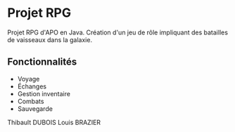 # Projet RPG

Projet RPG d'APO en Java. 
Création d'un jeu de rôle impliquant des batailles de vaisseaux dans la galaxie.

## Fonctionnalités

* Voyage
* Échanges
* Gestion inventaire
* Combats
* Sauvegarde

Thibault DUBOIS
Louis BRAZIER

